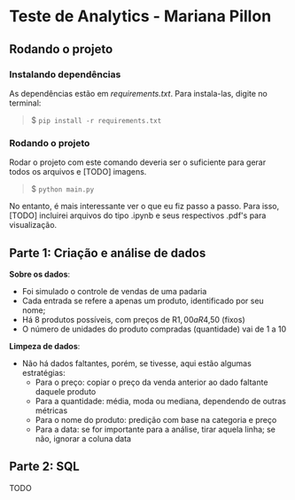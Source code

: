 # Teste de Analytics - Mariana Pillon

## Rodando o projeto
### Instalando dependências
As dependências estão em *requirements.txt*. Para instala-las, digite no terminal:
> $ `pip install -r requirements.txt`

### Rodando o projeto
Rodar o projeto com este comando deveria ser o suficiente para gerar todos os arquivos e [TODO] imagens.
> $ `python main.py`

No entanto, é mais interessante ver o que eu fiz passo a passo. Para isso, [TODO] incluirei arquivos do tipo .ipynb e seus respectivos .pdf's para visualização.

## Parte 1: Criação e análise de dados
**Sobre os dados**: 
* Foi simulado o controle de vendas de uma padaria
* Cada entrada se refere a apenas um produto, identificado por seu nome;
* Há 8 produtos possíveis, com preços de R$1,00 a R$4,50 (fixos)
* O número de unidades do produto compradas (quantidade) vai de 1 a 10

**Limpeza de dados**:
* Não há dados faltantes, porém, se tivesse, aqui estão algumas estratégias:
  * Para o preço: copiar o preço da venda anterior ao dado faltante daquele produto
  * Para a quantidade: média, moda ou mediana, dependendo de outras métricas
  * Para o nome do produto: predição com base na categoria e preço
  * Para a data: se for importante para a análise, tirar aquela linha; se não, ignorar a coluna data

## Parte 2: SQL
TODO
